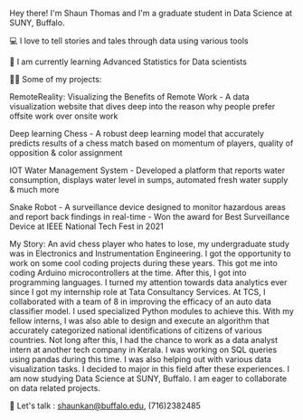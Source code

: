 Hey there! I'm Shaun Thomas and I'm a graduate student in Data Science at SUNY, Buffalo. 

💻 I love to tell stories and tales through data using various tools

🌱 I am currently learning Advanced Statistics for Data scientists

👨‍💻 Some of my projects:

RemoteReality: Visualizing the Benefits of Remote Work - A data visualization website that dives deep into the reason why people prefer offsite work over onsite work

Deep learning Chess - A robust deep learning model that accurately predicts results of a chess match based on momentum of players, quality of opposition & color assignment

IOT Water Management System - Developed a platform that reports water consumption, displays water level in sumps, automated fresh water supply & much more

Snake Robot - A surveillance device designed to monitor hazardous areas and report back findings in real-time - Won the award for Best Surveillance Device at IEEE National Tech Fest in 2021 

My Story:
            An avid chess player who hates to lose, my undergraduate study was in Electronics and Instrumentation Engineering. I got the opportunity to work on some cool coding projects during these years. This got me into coding Arduino microcontrollers at the time. After this, I got into programming languages. I turned my attention towards data analytics ever since I got my internship role at Tata Consultancy Services. At TCS, I collaborated with a team of 8 in improving the efficacy of an auto data classifier model. I used specialized Python modules to achieve this. With my fellow interns, I was also able to design and execute an algorithm that accurately categorized national identifications of citizens of various countries. Not long after this, I had the chance to work as a data analyst intern at another tech company in Kerala. I was working on SQL queries using pandas during this time. I was also helping out with various data visualization tasks. I decided to major in this field after these experiences. I am now studying Data Science at SUNY, Buffalo. I am eager to collaborate on data related projects. 

🍵 Let's talk : shaunkan@buffalo.edu, (716)2382485
